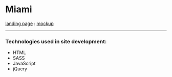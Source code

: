 # Miami  
[landing page](https://github.com/amithos/miami) : [mockup](https://www.figma.com/file/nHz8bflIwJaWP3P99vKTH5/miami_home_new?node-id=16033%3A3)

***
### Technologies used in site development:
- HTML
- SASS
- JavaScript
- jQuery
